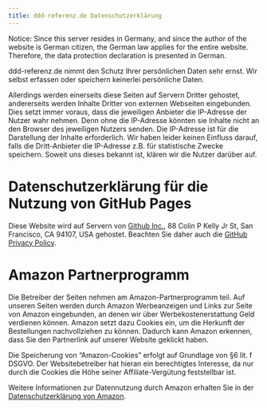 ```yaml
---
title: ddd-referenz.de Datenschutzerklärung
---
```


Notice: Since this server resides in Germany, and since the author of
the website is German citizen, the German law applies for the entire
website. Therefore, the data protection declaration is presented in German.

ddd-referenz.de nimmt den Schutz Ihrer persönlichen Daten sehr ernst. Wir
selbst erfassen oder speichern keinerlei persönliche Daten.

Allerdings werden einerseits diese Seiten auf Servern Dritter
gehostet, andererseits werden Inhalte Dritter von externen Webseiten
eingebunden. Dies setzt immer voraus, dass die jeweiligen Anbieter die
IP-Adresse der Nutzer wahr nehmen. Denn ohne die IP-Adresse könnten
sie Inhalte nicht an den Browser des jeweiligen Nutzers senden. Die
IP-Adresse ist für die Darstellung der Inhalte erforderlich. Wir haben
leider keinen Einfluss darauf, falls die Dritt-Anbieter die IP-Adresse
z.B. für statistische Zwecke speichern. Soweit uns dieses bekannt ist,
klären wir die Nutzer darüber auf.

# Datenschutzerklärung für die Nutzung von GitHub Pages

Diese Website wird auf Servern von
[Github Inc.](https://www.github.com/), 88 Colin P Kelly Jr St, San
Francisco, CA 94107, USA gehostet. Beachten Sie daher auch die
[GitHub Privacy Policy](https://help.github.com/articles/github-privacy-statement/).

# Amazon Partnerprogramm

Die Betreiber der Seiten nehmen am Amazon-Partnerprogramm teil. Auf
unseren Seiten werden durch Amazon Werbeanzeigen und Links zur Seite
von Amazon eingebunden, an denen wir über Werbekostenerstattung
Geld verdienen können. Amazon setzt dazu Cookies ein, um die Herkunft
der Bestellungen nachvollziehen zu können. Dadurch kann Amazon
erkennen, dass Sie den Partnerlink auf unserer Website geklickt haben.

Die Speicherung von “Amazon-Cookies” erfolgt auf Grundlage von §6
lit. f DSGVO. Der Websitebetreiber hat hieran ein berechtigtes
Interesse, da nur durch die Cookies die Höhe seiner
Affiliate-Vergütung feststellbar ist.

Weitere Informationen zur Datennutzung durch Amazon erhalten Sie in
der
[Datenschutzerklärung von Amazon](https://www.amazon.de/gp/help/customer/display.html/ref=footer_privacy?nodeId=3312401&ie=UTF8).
